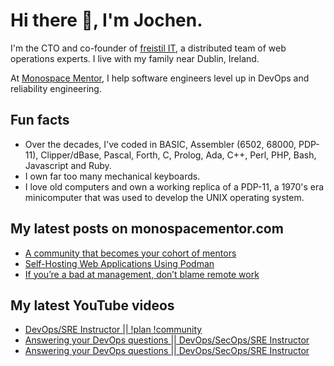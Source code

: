 # Hi there 👋, I'm Jochen.

I'm the CTO and co-founder of [freistil IT](https://www.freistil.it), a distributed team of web operations experts. I live with my family near Dublin, Ireland.

At [Monospace Mentor](https://monospacementor.com), I help software engineers level up in DevOps and reliability engineering.

## Fun facts

- Over the decades, I've coded in BASIC, Assembler (6502, 68000, PDP-11), Clipper/dBase, Pascal, Forth, C, Prolog, Ada, C++, Perl, PHP, Bash, Javascript and Ruby.
- I own far too many mechanical keyboards.
- I love old computers and own a working replica of a PDP-11, a 1970's era minicomputer that was used to develop the UNIX operating system.

## My latest posts on monospacementor.com

<!-- MONOSPACE:START -->
- [A community that becomes your cohort of mentors](https://monospacementor.com/2025/05/a-community-that-becomes-your-cohort-of-mentors/)
- [Self-Hosting Web Applications Using Podman](https://monospacementor.com/2025/02/self-hosting-web-applications-using-podman/)
- [If you’re a bad at management, don’t blame remote work](https://monospacementor.com/2025/02/remote-work-needs-good-managers/)
<!-- MONOSPACE:END -->

## My latest YouTube videos

<!-- YOUTUBE:START -->
- [DevOps/SRE Instructor || !plan !community](https://www.youtube.com/watch?v=taMdG1TbxJk)
- [Answering your DevOps questions || DevOps/SecOps/SRE Instructor](https://www.youtube.com/watch?v=7d38jE9cq4o)
- [Answering your DevOps questions || DevOps/SecOps/SRE Instructor](https://www.youtube.com/watch?v=ZWZBdFGdrgA)
<!-- YOUTUBE:END -->
